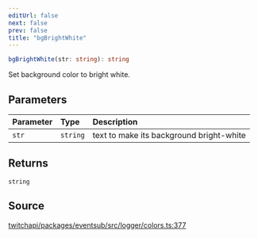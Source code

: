 ```yaml
---
editUrl: false
next: false
prev: false
title: "bgBrightWhite"
---
```


```ts
bgBrightWhite(str: string): string
```

Set background color to bright white.

## Parameters

| Parameter | Type | Description |
| :------ | :------ | :------ |
| `str` | `string` | text to make its background bright-white |

## Returns

`string`

## Source

[twitchapi/packages/eventsub/src/logger/colors.ts:377](https://github.com/pablornc/twitchapi//blob/b274026/packages/eventsub/src/logger/colors.ts#L377)
